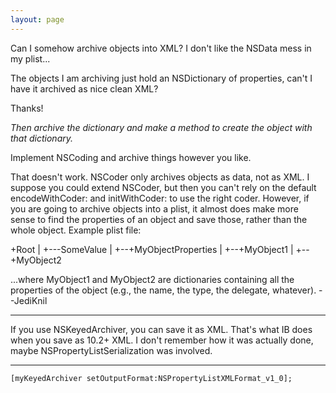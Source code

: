 ```yaml
---
layout: page
---
```




Can I somehow archive objects into XML? I don't like the NSData mess in my plist...

The objects I am archiving just hold an NSDictionary of properties, can't I have it archived as nice clean XML?

Thanks!

*Then archive the dictionary and make a method to create the object with that dictionary.*

Implement NSCoding and archive things however you like.

That doesn't work. NSCoder only archives objects as data, not as XML. I suppose you could extend NSCoder, but then you can't rely on the default     encodeWithCoder: and     initWithCoder: to use the right coder. However, if you are going to archive objects into a plist, it almost does make more sense to find the properties of an object and save those, rather than the whole object. Example plist file:
    
 +Root
 |
 +---SomeValue
 |
 +--+MyObjectProperties
    |
    +--+MyObject1
    |
    +--+MyObject2

...where     MyObject1 and     MyObject2 are dictionaries containing all the properties of the object (e.g., the name, the type, the delegate, whatever). --JediKnil

----

If you use NSKeyedArchiver, you can save it as XML. That's what IB does when you save as 10.2+ XML. I don't remember how it was actually done, maybe NSPropertyListSerialization was involved.

----

    [myKeyedArchiver setOutputFormat:NSPropertyListXMLFormat_v1_0];

